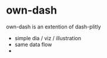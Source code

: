 # own-dash
own-dash is an extention of dash-plitly

- simple dia / viz / illustration
- same data flow
- 
